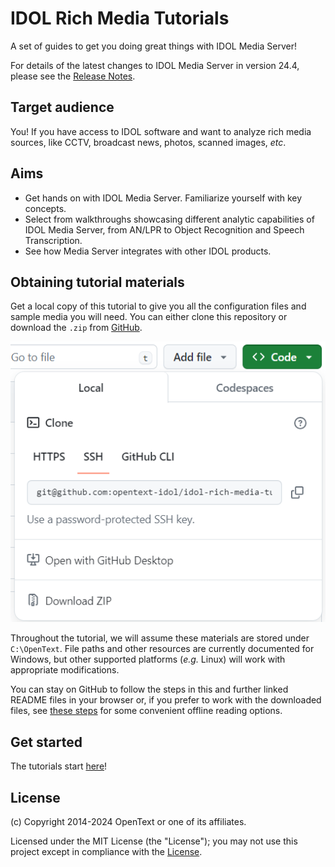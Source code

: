 # IDOL Rich Media Tutorials

A set of guides to get you doing great things with IDOL Media Server!

For details of the latest changes to IDOL Media Server in version 24.4, please see the [Release Notes](https://www.microfocus.com/documentation/idol/IDOL_24_4/IDOLReleaseNotes_24.4_Documentation/idol/Content/Servers/MediaServer.htm).

## Target audience

You! If you have access to IDOL software and want to analyze rich media sources, like CCTV, broadcast news, photos, scanned images, *etc*.

## Aims

- Get hands on with IDOL Media Server.  Familiarize yourself with key concepts.
- Select from walkthroughs showcasing different analytic capabilities of IDOL Media Server, from AN/LPR to Object Recognition and Speech Transcription.
- See how Media Server integrates with other IDOL products.

## Obtaining tutorial materials

Get a local copy of this tutorial to give you all the configuration files and sample media you will need.  You can either clone this repository or download the `.zip` from [GitHub](https://github.com/opentext-idol/idol-rich-media-tutorials).

![github-download](./tutorials/setup/figs/github-download.png)

Throughout the tutorial, we will assume these materials are stored under `C:\OpenText`.  File paths and other resources are currently documented for Windows, but other supported platforms (*e.g.* Linux) will work with appropriate modifications.

You can stay on GitHub to follow the steps in this and further linked README files in your browser or, if you prefer to work with the downloaded files, see [these steps](./tutorials/appendix/Markdown_reader.md) for some convenient offline reading options.

## Get started

The tutorials start [here](./tutorials/README.md)!

## License

(c) Copyright 2014-2024 OpenText or one of its affiliates.

Licensed under the MIT License (the "License"); you may not use this project except in compliance with the [License](./LICENSE.md).
